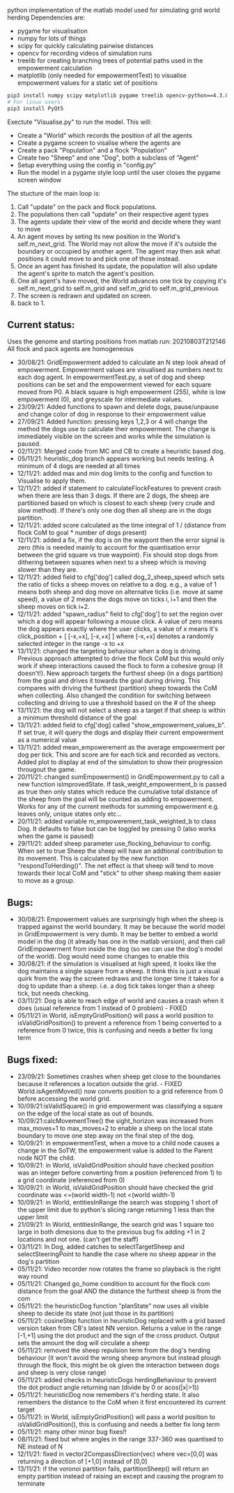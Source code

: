 python implementation of the matlab model used for simulating grid world herding
Dependencies are:
+   pygame for visualisation
+   numpy for lots of things
+   scipy for quickly calculating pairwise distances
+   opencv for recording videos of simulation runs
+   treelib for creating branching trees of potential paths used in the empowerment calculation
+   matplotlib (only needed for empowermentTest) to visualise empowerment values for a static set of positions

```bash
pip3 install numpy scipy matplotlib pygame treelib opencv-python==4.3.0.36
# For linux users:
pip3 install PyQt5
```

Exectute "Visualise.py" to run the model.  This will:
+   Create a "World" which records the position of all the agents
+   Create a pygame screen to visalise where the agents are
+   Create a pack "Population" and a flock "Population"
+   Create two "Sheep" and one "Dog", both a subclass of "Agent"
+   Setup everything using the config in "config.py"
+   Run the model in a pygame style loop until the user closes the pygame screen window

The stucture of the main loop is:
1.  Call "update" on the pack and flock populations.
2.  The populations then call "update" on their respective agent types
3.  The agents update their view of the world and decide where they want to move
4.  An agent moves by seting its new position in the World's self.m_next_grid.
    The World may not allow the move if it's outside the boundary or occupied by another agent.
    The agent may then ask what positions it could move to and pick one of those instead.
5.  Once an agent has finished its update, the population will also update the agent's sprite
    to match the agent's position.
6.  One all agent's have moved, the World advances one tick by copying it's self.m_next_grid
    to self.m_grid and self.m_grid to self.m_grid_previous
7.  The screen is redrawn and updated on screen.
8.  back to 1.

Current status:
---------------
Uses the genome and starting positions from matlab run: 20210803T212146
All flock and pack agents are homogeneous
+   30/08/21: GridEmpowerment added to calculate an N step look ahead of empowerment.  Empowerment values are visualised as numbers next to each dog agent.  In empowermentTest.py, a set of dog and sheep positions can be set and the empowerment viewed for each square moved from P0.  A black square is high empowerment (255), white is low empowerment (0), and greyscale for intermediate values.
+   23/09/21: Added functions to spawn and delete dogs, pause/unpause and change color of dog in response to their empowerment value
+   27/09/21: Added function: pressing keys 1,2,3 or 4 will change the method the dogs use to calculate their empowerment.  The change is immediately visible on the screen and works while the simulation is paused.
+   02/11/21: Merged code from MC and CB to create a heuristic based dog. 
+   05/11/21: heuristic_dog branch appears working but needs testing.  A minimum of 4 dogs are needed at all times
+   12/11/21: added max and min dog limits to the config and function to Visualise to apply them.
+   12/11/21: added if statement to calculateFlockFeatures to prevent crash when there are less than 3 dogs.  If there are 2 dogs, the sheep are partitioned based on which is closest to each sheep (very crude and slow method).  If there's only one dog then all sheep are in the dogs partition.
+   12/11/21: added score calculated as the time integral of 1 / (distance from flock CoM to goal * number of dogs present)
+   12/11/21: added a fix, if the dog is on the waypont then the error signal is zero (this is needed mainly to account for the quantisation error between the grid square vs true waypoint).  Fix should stop dogs from dithering between squares when next to a sheep which is moving slower than they are.
+   12/11/21: added field to cfg['dog'] called dog_2_sheep_speed which sets the ratio of ticks a sheep moves on relative to a dog.  e.g., a value of 1 means both sheep and dog move on alternatve ticks (i.e. move at same speed), a value of 2 means the dogs move on ticks i, i+1 and then the sheep moves on tick i+2.
+   12/11/21: added "spawn_radius" field to cfg['dog'] to set the region over which a dog will appear following a mouse click.  A value of zero means the dog appears exactly where the user clicks, a value of x means it's click_position + [ [-x,+x], [-x,+x] ]  where [-x,+x] denotes a randomly selected integer in the range -x to +x
+   13/11/21: changed the targeting behaviour when a dog is driving.  Previous approach attempted to drive the flock CoM but this would only work if sheep interactions caused the flock to form a cohesive group (it doesn't!).  New approach targets the furthest sheep (in a dogs partition) from the goal and drives it towards the goal during driving.  This compares with driving the furthest (partition) sheep towards the CoM when collecting.  Also changed the condition for switching between collecting and driving to use a threshold based on the # of the sheep
+   13/11/21: the dog will not select a sheep as a target if that sheep is within a minimum threshold distance of the goal
+   13/11/21: added field to cfg['dog] called "show_empowerment_values_b".  If set true, it will query the dogs and display their current empowerment as a numerical value
+   13/11/21: added mean_empowerement as the average empowerment per dog per tick.  This and score are for each tick and recorded as vectors.  Added plot to display at end of the simulation to show their progression througout the game.
+   20/11/21: changed sumEmpowerment() in GridEmpowerment.py to call a new function isImprovedState.  If task_weight_empowerment_b is passed as true then only states which reduce the cumulative total distance of the sheep from the goal will be counted as adding to empowerment.  Works for any of the current methods for summing empowerment e.g. leaves only, unique states only etc...
+   20/11/21: added variable m_empowerement_task_weighted_b to class Dog.  It defaults to false but can be toggled by pressing 0 (also works when the game is paused)
+   29/11/21: added sheep parameter use_flocking_behaviour to config.  When set to true Sheep the sheep will have an addtional contribution to its movement.  This is calculated by the new function "respondToHerding()".  The net effect is that sheep will tend to move towards their local CoM and "stick" to other sheep making them easier to move as a group.


Bugs:
---------------
+   30/08/21: Empowerment values are surprisingly high when the sheep is trapped against the world boundary.  It may be because the world model in GridEmpowerment is very dumb.  It may be better to embed a world model in the dog (it already has one in the matlab version), and then call GridEmpowerment from inside the dog (so we can use the dog's model of the world).  Dog would need some changes to enable this
+   30/08/21: if the simulation is visualised at high speed, it looks like the dog maintains a single square from a sheep.  It think this is just a visual quirk from the way the screen redraws and the longer time it takes for a dog to update than a sheep. i.e. a dog tick takes longer than a sheep tick, but needs checking.
+   03/11/21: Dog is able to reach edge of world and causes a crash when it does (usual reference from 1 instead of 0 problem) - FIXED
+   05/11/21 in World, isEmptyGridPosition() will pass a world position to isValidGridPosition() to prevent a reference from 1 being converted to a reference from 0 twice, this is confusing and needs a better fix long term


Bugs fixed:
---------------
+   23/09/21: Sometimes crashes when sheep get close to the boundaries because it references a location outside the grid. - FIXED World.isAgentMoved() now converts position to a grid reference from 0 before accessing the world grid.
+   10/09/21:isValidSquare() in grid empowerment was classifying a square on the edge of the local state as out of bounds.
+   10/09/21:calcMovementTree() the sight_horizon was increased from max_moves+1 to max_moves+2 to enable a sheep on the local state boundary to move one step away on the final step of the dog.
+   10/09/21: in empowermentTest, when a move to a child node causes a change in the SoTW, the empowerment value is added to the Parent node NOT the child.
+   10/09/21: in World, isValidGridPosition should have checked position was an integer before converting from a position (referenced from 1) to a grid coordinate (referenced from 0)
+   10/09/21: in World, isValidGridPosition should have checked the grid coordinate was <=(world width-1) not <(world width-1)
+   10/09/21: in World, entitiesInRange the search was stopping 1 short of the upper limit due to python's slicing range returning 1 less than the upper limit
+   21/09/21: In World, entitiesInRange, the search grid was 1 square too large in both dimesions due to the previous bug fix adding +1 in 2 locations and not one.  (can't get the staff)
+   03/11/21: In Dog, added catches to selectTargetSheep and selectSteeringPoint to handle the case where no sheep appear in the dog's partition
+   05/11/21: Video recorder now rotates the frame so playback is the right way round
+   05/11/21: Changed go_home condition to account for the flock com distance from the goal AND the distance the furthest sheep is from the com
+   05/11/21: the heuristicDog function "planState" now uses all visible sheep to decide its state (not just those in its partition)
+   05/11/21: cosineStep function in heuristicDog replaced with a grid based version taken from CB's latest NN version.  Returns a value in the range [-1,+1] using the dot product and the sign of the cross product.  Output sets the amount the dog will circulate a sheep
+   05/11/21: removed the sheep repulsion term from the dog's herding behaviour (it won't avoid the wrong sheep anymore but instead plough through the flock, this might be ok given the interaction between dogs and sheep is very close range)
+   05/11/21: added checks in heuristicDogs herdingBehaviour to prevent the dot product angle returning nan (divide by 0 or acos(|x|>1))
+   05/11/21: heuristicDog now remembers it's herding state.  It also remembers the distance to the CoM when it first encountered its current target
+   05/11/21: in World, isEmptyGridPosition() will pass a world position to isValidGridPosition(), this is confusing and needs a better fix long term
+   05/11/21: many other minor bug fixes!!
+   08/11/21: fixed but where angles in the range 337-360 was quantised to NE instead of N
+   12/11/21: fixed in vector2CompassDirection(vec) where vec=[0,0] was returning a direction of [+1,0] instead of [0,0]
+   13/11/21: if the voronoi partition fails, partitionSheep() will return an empty partition instead of raising an except and causing the program to terminate




